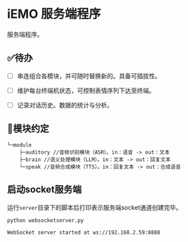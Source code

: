 # iEMO 服务端程序

服务端程序。



## ✅待办

- [ ] 串连组合各模块，并可随时替换新的。具备可插拔性。
- [ ] 维护每台终端机状态，可控制表情序列下达至终端。
- [ ] 记录对话历史。数据的统计与分析。


## 📂模块约定
```
└─module
    ├─auditory //音频识别模块（ASR）。in：语音 -> out：文本
    ├─brain //语义处理模块（LLM）。in：文本 -> out：回复文本
    └─speak //音频合成模块（TTS）。in：回复文本 -> out：合成语音
```

## 启动socket服务端
运行`server`目录下的脚本后打印表示服务端socket通道创建完毕。
```
python websocketserver.py
```
```
WebSocket server started at ws://192.168.2.59:8888
```

